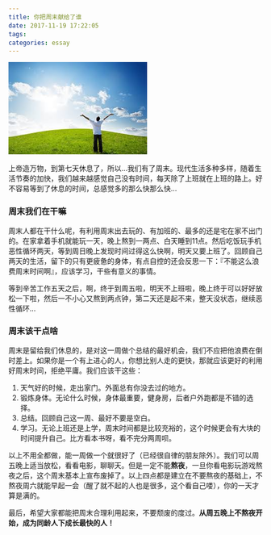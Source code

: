 ```yaml
---
title: 你把周末献给了谁
date: 2017-11-19 17:22:05
tags:
categories: essay
---
```


![周末-01](/img/weekend-01.jpeg)



上帝造万物，到第七天休息了，所以...我们有了周末。现代生活多种多样，随着生活节奏的加快，我们越来越感觉自己没有时间，每天除了上班就在上班的路上。好不容易等到了休息的时间，总感觉多的那么快那么快…<!--more-->

### 周末我们在干嘛

周末人都在干什么呢，有利用周末出去玩的、有加班的、最多的还是宅在家不出门的。在家拿着手机就能玩一天，晚上熬到一两点、白天睡到11点。然后吃饭玩手机恶性循环两天，等到周日晚上发现时间过得这么快啊，明天又要上班了。回顾自己两天的生活，留下的只有更疲惫的身体，有点自控的还会反思一下：『不能这么浪费周末时间啊』，应该学习，干些有意义的事情。

等到辛苦工作五天之后，啊，终于到周五啦，明天不上班啦，晚上终于可以好好放松一下啦，然后一不小心又熬到两点钟，第二天还是起不来，整天没状态，继续恶性循环...

### 周末该干点啥

周末是留给我们休息的，是对这一周做个总结的最好机会，我们不应把他浪费在倒时差上。如果你是一个有上进心的人，你想比别人走的更快，那就应该更好的利用好周末时间，拒绝平庸。我们应该干这些：

1. 天气好的时候，走出家门。外面总有你没去过的地方。
2. 锻炼身体。无论什么时候，身体最重要，健身房，后者户外跑都是不错的选择。
3. 总结。回顾自己这一周、最好不要是空白。
4. 学习。无论上班还是上学，周末时间都是比较充裕的，这个时候更会有大块的时间提升自己。比方看本书呀，看不完分两周呗。

以上不用全都做，能一周做一个就很好了（已经很自律的朋友除外）。我们可以周五晚上适当放松，看看电影，聊聊天。但是一定不能**熬夜**，一旦你看电影玩游戏熬夜之后，这个周末基本上宣布废掉了。以上四点都是建立在不要熬夜的基础上，不熬夜周六就能早起一会（醒了就不起的人也是很多，这个看自己喽），你的一天才算是满的。

最后，希望大家都能把周末合理利用起来，不要颓废的度过。**从周五晚上不熬夜开始，成为同龄人下成长最快的人！**